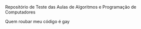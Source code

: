 Repositório de Teste das Aulas de Algoritmos e Programação de Computadores

Quem roubar meu código é gay
